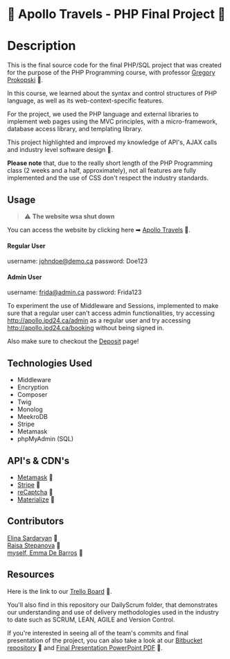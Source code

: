 # 🚀 Apollo Travels - PHP Final Project 🚀
# Description

This is the final source code for the final PHP/SQL project that was created for the purpose of the PHP Programming course, with professor [Gregory Prokopski](https://www.linkedin.com/in/prokopski/) 🔗.

In this course, we learned about the syntax and control structures of PHP language, as well as its web-context-specific features.

For the project, we used the PHP language and external libraries to implement web pages using the MVC principles, with a micro-framework, database access library, and templating library.

This project highlighted and improved my knowledge of API's, AJAX calls and industry level software design 🎨.

**Please note** that, due to the really short length of the PHP Programming class (2 weeks and a half, approximately), not all features are fully implemented and the use of CSS don't respect the industry standards.

## Usage

> :warning: **The website wsa shut down**

You can access the website by clicking here ➡ [Apollo Travels](http://apollo.ipd24.ca/) 🔗.

#### Regular User
username: johndoe@demo.ca
password: Doe123

#### Admin User
username: frida@admin.ca
password: Frida123

To experiment the use of Middleware and Sessions, implemented to make sure that a regular user can't access admin functionalities, try accessing <http://apollo.ipd24.ca/admin> as a regular user and try accessing <http://apollo.ipd24.ca/booking> without being signed in.

Also make sure to checkout the [Deposit](http://apollo.ipd24.ca/bookingdeposit) page!

## Technologies Used

* Middleware
* Encryption
* Composer
* Twig
* Monolog
* MeekroDB
* Stripe
* Metamask
* phpMyAdmin (SQL)

## API's & CDN's
* [Metamask](https://docs.metamask.io/guide/) 🔗
* [Stripe](https://stripe.com/docs) 🔗
* [reCaptcha](https://www.google.com/recaptcha/about/) 🔗
* [Materialize](https://materializecss.com/getting-started.html) 🔗


## Contributors
[Elina Sardaryan](https://www.linkedin.com/in/elina-sardaryan/) 🔗   
[Raisa Stepanova](https://www.linkedin.com/in/raisa-stepanova-timina-0b711a202/) 🔗   
[myself, Emma De Barros](https://www.linkedin.com/in/emma-de-barros/) 🔗

## Resources

Here is the link to our [Trello Board](https://trello.com/b/KQgY9ITw/apollotravels) 🔗.

You'll also find in this repository our DailyScrum folder, that demonstrates our understanding and use of delivery methodologies used in the industry to date such as SCRUM, LEAN, AGILE and Version Control. 

If you're interested in seeing all of the team's commits and final presentation of the project, you can also take a look at our [Bitbucket repository](https://bitbucket.org/emma96/apollotravels/src/master/) 🔗 and [Final Presentation PowerPoint PDF](https://github.com/emmadebarros/Apollo-Travels/tree/main/Presentation) 🔗.
